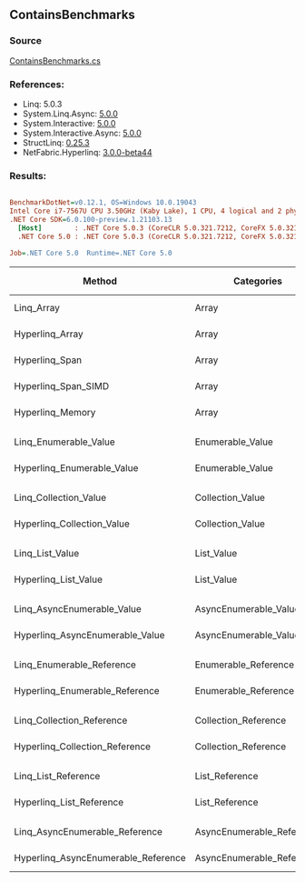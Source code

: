 ﻿## ContainsBenchmarks

### Source
[ContainsBenchmarks.cs](../NetFabric.Hyperlinq.Benchmarks/Benchmarks/ContainsBenchmarks.cs)

### References:
- Linq: 5.0.3
- System.Linq.Async: [5.0.0](https://www.nuget.org/packages/System.Linq.Async/5.0.0)
- System.Interactive: [5.0.0](https://www.nuget.org/packages/System.Interactive/5.0.0)
- System.Interactive.Async: [5.0.0](https://www.nuget.org/packages/System.Interactive.Async/5.0.0)
- StructLinq: [0.25.3](https://www.nuget.org/packages/StructLinq/0.25.3)
- NetFabric.Hyperlinq: [3.0.0-beta44](https://www.nuget.org/packages/NetFabric.Hyperlinq/3.0.0-beta44)

### Results:
``` ini

BenchmarkDotNet=v0.12.1, OS=Windows 10.0.19043
Intel Core i7-7567U CPU 3.50GHz (Kaby Lake), 1 CPU, 4 logical and 2 physical cores
.NET Core SDK=6.0.100-preview.1.21103.13
  [Host]        : .NET Core 5.0.3 (CoreCLR 5.0.321.7212, CoreFX 5.0.321.7212), X64 RyuJIT
  .NET Core 5.0 : .NET Core 5.0.3 (CoreCLR 5.0.321.7212, CoreFX 5.0.321.7212), X64 RyuJIT

Job=.NET Core 5.0  Runtime=.NET Core 5.0  

```
|                              Method |                Categories | Count |        Mean |    Error |    StdDev |      Median | Ratio | RatioSD |  Gen 0 | Gen 1 | Gen 2 | Allocated |
|------------------------------------ |-------------------------- |------ |------------:|---------:|----------:|------------:|------:|--------:|-------:|------:|------:|----------:|
|                          Linq_Array |                     Array |   100 |    38.79 ns | 0.076 ns |  0.064 ns |    38.80 ns |  1.00 |    0.00 |      - |     - |     - |         - |
|                     Hyperlinq_Array |                     Array |   100 |    32.36 ns | 0.115 ns |  0.096 ns |    32.36 ns |  0.83 |    0.00 |      - |     - |     - |         - |
|                      Hyperlinq_Span |                     Array |   100 |    76.10 ns | 0.435 ns |  0.407 ns |    76.02 ns |  1.96 |    0.01 |      - |     - |     - |         - |
|                 Hyperlinq_Span_SIMD |                     Array |   100 |    25.26 ns | 0.119 ns |  0.111 ns |    25.22 ns |  0.65 |    0.00 |      - |     - |     - |         - |
|                    Hyperlinq_Memory |                     Array |   100 |    83.07 ns | 0.245 ns |  0.229 ns |    83.05 ns |  2.14 |    0.01 |      - |     - |     - |         - |
|                                     |                           |       |             |          |           |             |       |         |        |       |       |           |
|               Linq_Enumerable_Value |          Enumerable_Value |   100 |   669.84 ns | 5.921 ns |  5.249 ns |   667.71 ns |  1.00 |    0.00 | 0.0153 |     - |     - |      32 B |
|          Hyperlinq_Enumerable_Value |          Enumerable_Value |   100 |   360.90 ns | 6.238 ns | 14.458 ns |   354.79 ns |  0.54 |    0.03 | 0.0191 |     - |     - |      40 B |
|                                     |                           |       |             |          |           |             |       |         |        |       |       |           |
|               Linq_Collection_Value |          Collection_Value |   100 |    34.71 ns | 0.167 ns |  0.148 ns |    34.68 ns |  1.00 |    0.00 |      - |     - |     - |         - |
|          Hyperlinq_Collection_Value |          Collection_Value |   100 |    38.51 ns | 0.283 ns |  0.236 ns |    38.44 ns |  1.11 |    0.01 |      - |     - |     - |         - |
|                                     |                           |       |             |          |           |             |       |         |        |       |       |           |
|                     Linq_List_Value |                List_Value |   100 |    35.17 ns | 0.166 ns |  0.155 ns |    35.20 ns |  1.00 |    0.00 |      - |     - |     - |         - |
|                Hyperlinq_List_Value |                List_Value |   100 |    39.37 ns | 0.182 ns |  0.170 ns |    39.36 ns |  1.12 |    0.01 |      - |     - |     - |         - |
|                                     |                           |       |             |          |           |             |       |         |        |       |       |           |
|          Linq_AsyncEnumerable_Value |     AsyncEnumerable_Value |   100 | 2,153.11 ns | 6.444 ns |  6.028 ns | 2,154.90 ns |  1.00 |    0.00 | 0.0191 |     - |     - |      40 B |
|     Hyperlinq_AsyncEnumerable_Value |     AsyncEnumerable_Value |   100 | 1,502.52 ns | 3.738 ns |  3.497 ns | 1,502.19 ns |  0.70 |    0.00 | 0.0191 |     - |     - |      40 B |
|                                     |                           |       |             |          |           |             |       |         |        |       |       |           |
|           Linq_Enumerable_Reference |      Enumerable_Reference |   100 |   426.56 ns | 1.798 ns |  1.593 ns |   426.40 ns |  1.00 |    0.00 | 0.0153 |     - |     - |      32 B |
|      Hyperlinq_Enumerable_Reference |      Enumerable_Reference |   100 |   594.52 ns | 2.926 ns |  2.444 ns |   594.18 ns |  1.39 |    0.01 | 0.0153 |     - |     - |      32 B |
|                                     |                           |       |             |          |           |             |       |         |        |       |       |           |
|           Linq_Collection_Reference |      Collection_Reference |   100 |    34.27 ns | 0.156 ns |  0.139 ns |    34.28 ns |  1.00 |    0.00 |      - |     - |     - |         - |
|      Hyperlinq_Collection_Reference |      Collection_Reference |   100 |    36.80 ns | 0.116 ns |  0.108 ns |    36.77 ns |  1.07 |    0.01 |      - |     - |     - |         - |
|                                     |                           |       |             |          |           |             |       |         |        |       |       |           |
|                 Linq_List_Reference |            List_Reference |   100 |    35.33 ns | 0.184 ns |  0.144 ns |    35.32 ns |  1.00 |    0.00 |      - |     - |     - |         - |
|            Hyperlinq_List_Reference |            List_Reference |   100 |    37.91 ns | 0.112 ns |  0.094 ns |    37.87 ns |  1.07 |    0.00 |      - |     - |     - |         - |
|                                     |                           |       |             |          |           |             |       |         |        |       |       |           |
|      Linq_AsyncEnumerable_Reference | AsyncEnumerable_Reference |   100 | 2,015.64 ns | 5.966 ns |  5.580 ns | 2,014.86 ns |  1.00 |    0.00 | 0.0191 |     - |     - |      40 B |
| Hyperlinq_AsyncEnumerable_Reference | AsyncEnumerable_Reference |   100 | 2,157.52 ns | 6.314 ns |  5.906 ns | 2,156.86 ns |  1.07 |    0.00 | 0.0305 |     - |     - |      64 B |
